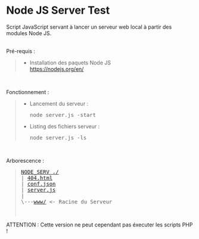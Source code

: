 # Node JS Server Test

Script JavaScript servant à lancer un serveur web local à partir des modules Node JS.
<br /><br />

Pré-requis :
> - Installation des paquets Node JS<br />
> <a href="https://nodejs.org/en/">https://nodejs.org/en/</a>
<br />

Fonctionnement :
> - Lancement du serveur : <pre>node server.js -start</pre>
> - Listing des fichiers serveur : <pre>node server.js -ls</pre>
<br />

Arborescence :
> <pre>
> <a href="https://github.com/Tracks12/NODE_SERV">NODE_SERV ./</a>
> | <a href="https://github.com/Tracks12/NODE_SERV/blob/master/404.html">404.html</a>
> | <a href="https://github.com/Tracks12/NODE_SERV/blob/master/conf.json">conf.json</a>
> | <a href="https://github.com/Tracks12/NODE_SERV/blob/master/server.js">server.js</a>
> |
> \---<a href="https://github.com/Tracks12/NODE_SERV/tree/master/www">www/</a> <- Racine du Serveur
> </pre><br />

ATTENTION : Cette version ne peut cependant pas éxecuter les scripts PHP !
